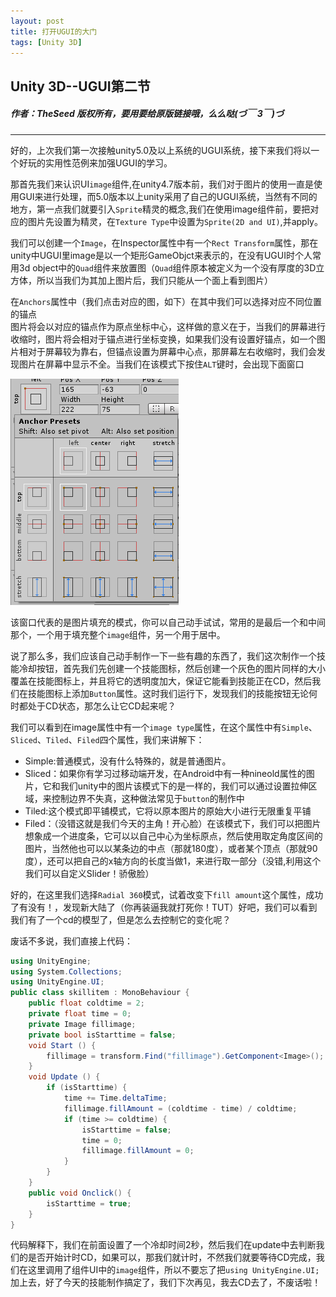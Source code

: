 ```yaml
---
layout: post
title: 打开UGUI的大门
tags: [Unity 3D]
---
```

## Unity 3D--UGUI第二节

##### 作者：TheSeed *版权所有，要用要给原版链接哦，么么哒(づ￣ 3￣)づ*

---
好的，上次我们第一次接触unity5.0及以上系统的UGUI系统，接下来我们将以一个好玩的实用性范例来加强UGUI的学习。

那首先我们来认识UI`image`组件,在unity4.7版本前，我们对于图片的使用一直是使用GUI来进行处理，而5.0版本以上unity采用了自己的UGUI系统，当然有不同的地方，第一点我们就要引入`Sprite`精灵的概念,我们在使用image组件前，要把对应的图片先设置为精灵，在`Texture Type`中设置为`Sprite(2D and UI)`,并apply。

我们可以创建一个`Image`，在Inspector属性中有一个`Rect Transform`属性，那在unity中UGUI里image是以一个矩形GameObjct来表示的，在没有UGUI时个人常用3d object中的`Quad`组件来放置图（`Quad`组件原本被定义为一个没有厚度的3D立方体，所以当我们为其加上图片后，我们只能从一个面上看到图片）

在`Anchors`属性中（我们点击对应的图，如下）在其中我们可以选择对应不同位置的锚点</br>
图片将会以对应的锚点作为原点坐标中心，这样做的意义在于，当我们的屏幕进行收缩时，图片将会相对于锚点进行坐标变换，如果我们没有设置好锚点，如一个图片相对于屏幕较为靠右，但锚点设置为屏幕中心点，那屏幕左右收缩时，我们会发现图片在屏幕中显示不全。当我们在该模式下按住`ALT`键时，会出现下面窗口

![anchors](https://raw.githubusercontent.com/Chunxiaojiu/-unity-/master/pic/anchors.png)

该窗口代表的是图片填充的模式，你可以自己动手试试，常用的是最后一个和中间那个，一个用于填充整个`image`组件，另一个用于居中。

说了那么多，我们应该自己动手制作一下一些有趣的东西了，我们这次制作一个技能冷却按钮，首先我们先创建一个技能图标，然后创建一个灰色的图片同样的大小覆盖在技能图标上，并且将它的透明度加大，保证它能看到技能正在CD，然后我们在技能图标上添加`Button`属性。这时我们运行下，发现我们的技能按钮无论何时都处于CD状态，那怎么让它CD起来呢？

我们可以看到在image属性中有一个`image type`属性，在这个属性中有`Simple`、`Sliced`、`Tiled`、`Filed`四个属性，我们来讲解下：

- Simple:普通模式，没有什么特殊的，就是普通图片。
- Sliced：如果你有学习过移动端开发，在Android中有一种nineold属性的图片，它和我们unity中的图片该模式下的是一样的，我们可以通过设置拉伸区域，来控制边界不失真，这种做法常见于`button`的制作中
- Tiled:这个模式即平铺模式，它将以原本图片的原始大小进行无限重复平铺
- Filed：（没错这就是我们今天的主角！开心脸）在该模式下，我们可以把图片想象成一个进度条，它可以以自己中心为坐标原点，然后使用取定角度区间的图片，当然他也可以以某条边的中点（那就180度），或者某个顶点（那就90度），还可以把自己的x轴方向的长度当做1，来进行取一部分（没错,利用这个我们可以自定义Slider！骄傲脸）

好的，在这里我们选择`Radial 360`模式，试着改变下`fill amount`这个属性，成功了有没有！，发现新大陆了（你再装逼我就打死你！TUT）好吧，我们可以看到我们有了一个cd的模型了，但是怎么去控制它的变化呢？

废话不多说，我们直接上代码：

```c#
using UnityEngine;
using System.Collections;
using UnityEngine.UI;
public class skillitem : MonoBehaviour {
    public float coldtime = 2;
    private float time = 0;
    private Image fillimage;
    private bool isStarttime = false;
	void Start () {
        fillimage = transform.Find("fillimage").GetComponent<Image>();
	}
	void Update () {
        if (isStarttime) {
            time += Time.deltaTime;
            fillimage.fillAmount = (coldtime - time) / coldtime;
            if (time >= coldtime) {
                isStarttime = false;
                time = 0;
                fillimage.fillAmount = 0;
            }
        }
	}
    public void Onclick() {
        isStarttime = true;
    }
}
```

代码解释下，我们在前面设置了一个冷却时间2秒，然后我们在update中去判断我们的是否开始计时CD，如果可以，那我们就计时，不然我们就要等待CD完成，我们在这里调用了组件UI中的`image`组件，所以不要忘了把`using UnityEngine.UI;`加上去，好了今天的技能制作搞定了，我们下次再见，我去CD去了，不废话啦！
